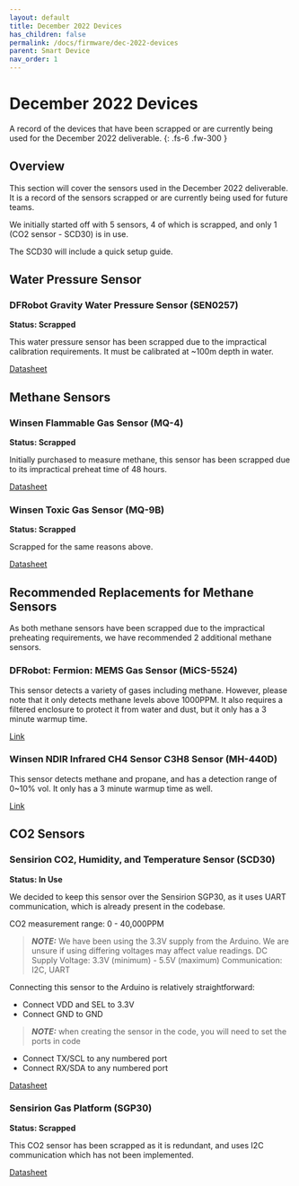```yaml
---
layout: default
title: December 2022 Devices
has_children: false
permalink: /docs/firmware/dec-2022-devices
parent: Smart Device
nav_order: 1
---
```


# December 2022 Devices

A record of the devices that have been scrapped or are currently being used for the December 2022 deliverable.
{: .fs-6 .fw-300 }

## Overview

This section will cover the sensors used in the December 2022 deliverable. It is a record of the sensors scrapped or are currently being used for future teams.

We initially started off with 5 sensors, 4 of which is scrapped, and only 1 (CO2 sensor - SCD30) is in use.

The SCD30 will include a quick setup guide.


## Water Pressure Sensor

### DFRobot Gravity Water Pressure Sensor (SEN0257)

**Status: Scrapped**

This water pressure sensor has been scrapped due to the impractical calibration requirements. It must be calibrated at ~100m depth in water.

[Datasheet](https://wiki.dfrobot.com/Gravity__Water_Pressure_Sensor_SKU__SEN0257)



## Methane Sensors

### Winsen Flammable Gas Sensor (MQ-4)

**Status: Scrapped**

Initially purchased to measure methane, this sensor has been scrapped due to its impractical preheat time of 48 hours.

[Datasheet](https://cdn.sparkfun.com/datasheets/Sensors/Biometric/MQ-4%20Ver1.3%20-%20Manual.pdf)


### Winsen Toxic Gas Sensor (MQ-9B)

**Status: Scrapped**

Scrapped for the same reasons above.

[Datasheet](https://cdn.sparkfun.com/assets/d/f/5/e/2/MQ-9B_Ver1.4__-_Manual.pdf)


## Recommended Replacements for Methane Sensors

As both methane sensors have been scrapped due to the impractical preheating requirements, we have recommended 2 additional methane sensors.

### DFRobot: Fermion: MEMS Gas Sensor (MiCS-5524)

This sensor detects a variety of gases including methane. However, please note that it only detects methane levels above 1000PPM. It also requires a filtered enclosure to protect it from water and dust, but it only has a 3 minute warmup time.

[Link](https://www.dfrobot.com/product-2419.html)


### Winsen NDIR Infrared CH4 Sensor C3H8 Sensor (MH-440D)

This sensor detects methane and propane, and has a detection range of 0~10% vol. It only has a 3 minute warmup time as well.

[Link](https://shop.winsen-sensor.com/products/mh-440d-ndir-infrared-ch4-sensor-c3h8-sensor?variant=42124558860480)



## CO2 Sensors

### Sensirion CO2, Humidity, and Temperature Sensor (SCD30)

**Status: In Use**

We decided to keep this sensor over the Sensirion SGP30, as it uses UART communication, which is already present in the codebase.

CO2 measurement range: 0 - 40,000PPM
> **_NOTE:_** We have been using the 3.3V supply from the Arduino. We are unsure if using differing voltages may affect value readings.
DC Supply Voltage: 3.3V (minimum) - 5.5V (maximum)
Communication: I2C, UART

Connecting this sensor to the Arduino is relatively straightforward:
- Connect VDD and SEL to 3.3V
- Connect GND to GND
> **_NOTE:_** when creating the sensor in the code, you will need to set the ports in code
- Connect TX/SCL to any numbered port
- Connect RX/SDA to any numbered port 

[Datasheet](https://sensirion.com/media/documents/4EAF6AF8/61652C3C/Sensirion_CO2_Sensors_SCD30_Datasheet.pdf)


### Sensirion Gas Platform (SGP30)

**Status: Scrapped**

This CO2 sensor has been scrapped as it is redundant, and uses I2C communication which has not been implemented.

[Datasheet](https://files.seeedstudio.com/wiki/Grove-VOC_and_eCO2_Gas_Sensor-SGP30/res/Sensirion_Gas_Sensors_SGP30_Datasheet_EN.pdf)
